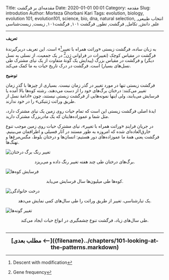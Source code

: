 Title: مقدمه‌ای بر فرگشت
Date: 2020-01-01 00:01
Category: مقدمه
Slug: introdution
Author: Morteza Ghorbani Kari
Tags: evolution, biology, evolution 101, evolution101, science, bio, dna, natural selection, انتخاب طبیعی, علم, دانش, تکامل, فرگشت, تطور, فرگشت ۱۰۱, فرگشت۱۰۱, زیست, زیست‌شناسی

------
**تعریف**

به زبان ساده، فرگشت زیستی «وراثت همراه با تغییر[^۱]» است. این تعریف دربرگیرندهٔ فرگشت در مقیاس کوچک (تغییرات در فراوانی ژن[^۲] در یک جمعیت، از نسلی به نسل دیگر) و فرگشت در مقیاس بزرگ (پیدایش یک گونهٔ متفاوت از یک نیای مشترک طی نسل‌های بسیار) است. فرگشت در درک تاریخ حیات به ما کمک می‌کند.

**توضیح**

فرگشت زیستی تنها در مورد تغییر در گذر زمان نیست. بسیاری از چیزها با گذر زمان تغییر می‌کنند: درختان برگ‌های خود را از دست می‌دهند، رشته کوه‌ها بالا آمده یا فرسایش می‌یابند، ولی اینها نمونه‌هایی از فرگشت زیستی نیستند، چون «ادامهٔ نسل از طریق وراثت ژنتیکی» را در خود ندارند.

ایدهٔ اصلی فرگشت زیستی این است که تمام حیات روی زمین یک نیای مشترک دارد، مثل شما و عموزاده‌هایتان که یک مادربزرگ مشترک دارید.

در جریان فرایندِ «وراثت همراه با تغییر»، نیای مشترکِ حیات روی زمین موجب تنوع خارق‌العاده‌ای شده که امروزه به طور مستند در آثار فسیلی و اطرافمان می‌بینیم. فرگشت یعنی همهٔ ما عموزاده‌های دور هستیم: انسان‌ها و درختان بلوط، مگس‌مرغ‌ها و نهنگ‌ها.

![تغییر رنگ برگ درختان]({static}/images/2-1.gif)
<center>برگ‌های درختان طی چند هفته تغییر رنگ داده و می‌ریزد.</center>

![فرسایش کوه‌ها]({static}/images/2-2.gif)
<center>کوه‌ها طی میلیون‌ها سال فرسایش می‌یابد.</center>

![درخت خانوادگی]({static}/images/2-3.gif)
<center>یک تبارشناسی، تغییر از طریق وراثت را طی سال‌های کمی نمایش می‌دهد.</center>

![تغییر گونه‌ها]({static}/images/2-4.gif)
<center>طی سال‌های زیاد، فرگشت تنوع چشمگیری در انواع حیات ایجاد می‌کند.</center>

<br>

[^۱]: Descent with modification
[^۲]: Gene frequency

------
<center>
    <font size="4">
        <b>
            [مطلب بعدی ⟵]({filename}../chapters/101-looking-at-the-patterns.markdown)
        </b>
    </font>
</center>